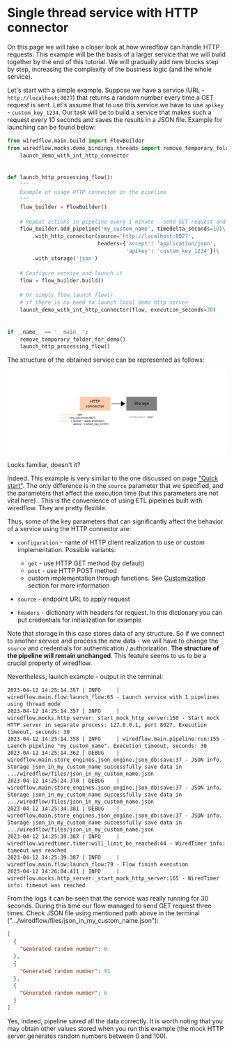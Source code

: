 # Single thread service with HTTP connector

On this page we will take a closer look at how wiredflow can handle HTTP requests. 
This example will be the basis of a larger service that we will build together by the end of this tutorial. 
We will gradually add new blocks step by step, increasing the complexity of the business logic (and the whole service).

Let's start with a simple example. Suppose we have a service (URL - `http://localhost:8027`) that returns a 
random number every time a GET request is sent. Let's assume that to use this service we have to use `apikey` - `custom_key_1234`.
Our task will be to build a service that makes such a request every 10 seconds and saves the results in a JSON file. 
Example for launching can be found below: 

```Python
from wiredflow.main.build import FlowBuilder
from wiredflow.mocks.demo_bindings_threads import remove_temporary_folder_for_demo, \
    launch_demo_with_int_http_connector


def launch_http_processing_flow():
    """
    Example of usage HTTP connector in the pipeline
    """
    flow_builder = FlowBuilder()

    # Repeat actions in pipeline every 1 minute - send GET request and store response
    flow_builder.add_pipeline('my_custom_name', timedelta_seconds=10)\
        .with_http_connector(source='http://localhost:8027',
                             headers={'accept': 'application/json',
                                      'apikey': 'custom_key_1234'})\
        .with_storage('json')

    # Configure service and launch it
    flow = flow_builder.build()

    # Or simply flow.launch_flow()
    # if there is no need to launch local demo http server
    launch_demo_with_int_http_connector(flow, execution_seconds=30)


if __name__ == '__main__':
    remove_temporary_folder_for_demo()
    launch_http_processing_flow()
```

The structure of the obtained service can be represented as follows: 

<img src="https://raw.githubusercontent.com/wiredhut/wiredflow/main/docs/media/http_connector.png" width="800"/>

Looks familiar, doesn't it? 

Indeed. This example is very similar to the one discussed on page ["Quick start"](1_quick_start.md). 
The only difference is in the `source` parameter that we specified, and the parameters that affect the execution time
(but this parameters are not vital here) . 
This is the convenience of using ETL pipelines built with wiredflow. They are pretty flexible. 

Thus, some of the key parameters that can significantly affect the behavior of a service using the HTTP connector are:

- `configuration` - name of HTTP client realization to use or custom implementation. Possible variants: 

  - `get` - use HTTP GET method (by default)
  - `post` - use HTTP POST method
  - custom implementation through functions. See [Customization](7_customization.md) section for more information

- `source` - endpoint URL to apply request
- `headers` - dictionary with headers for request. In this dictionary you can put credentials for initialization for example

Note that storage in this case stores data of any structure. So if we connect to another service and process the 
new data - we will have to change the `source` and credentials for authentication / authorization. 
**The structure of the pipeline will remain unchanged**. This feature seems to us to be a crucial property of wiredflow.

Nevertheless, launch example - output in the terminal: 

```
2023-04-12 14:25:14.357 | INFO     | wiredflow.main.flow:launch_flow:65 - Launch service with 1 pipelines using thread mode
2023-04-12 14:25:14.357 | INFO     | wiredflow.mocks.http_server:_start_mock_http_server:150 - Start mock HTTP server in separate process: 127.0.0.1, port 8027. Execution timeout, seconds: 30
2023-04-12 14:25:14.358 | INFO     | wiredflow.main.pipeline:run:155 - Launch pipeline "my_custom_name". Execution timeout, seconds: 30
2023-04-12 14:25:14.362 | DEBUG    | wiredflow.main.store_engines.json_engine.json_db:save:37 - JSON info. Storage json_in_my_custom_name successfully save data in .../wiredflow/files/json_in_my_custom_name.json
2023-04-12 14:25:24.370 | DEBUG    | wiredflow.main.store_engines.json_engine.json_db:save:37 - JSON info. Storage json_in_my_custom_name successfully save data in .../wiredflow/files/json_in_my_custom_name.json
2023-04-12 14:25:34.381 | DEBUG    | wiredflow.main.store_engines.json_engine.json_db:save:37 - JSON info. Storage json_in_my_custom_name successfully save data in .../wiredflow/files/json_in_my_custom_name.json
2023-04-12 14:25:39.387 | INFO     | wiredflow.wiredtimer.timer:will_limit_be_reached:44 - WiredTimer info: timeout was reached
2023-04-12 14:25:39.387 | INFO     | wiredflow.main.flow:launch_flow:79 - Flow finish execution
2023-04-12 14:26:04.411 | INFO     | wiredflow.mocks.http_server:_start_mock_http_server:165 - WiredTimer info: timeout was reached
```

From the logs it can be seen that the service was really running for 30 seconds. During this time our flow 
managed to send GET request three times. Check JSON file using mentioned path above in the terminal (".../wiredflow/files/json_in_my_custom_name.json"): 

```JSON
[
  {
    "Generated random number": 6
  },
  {
    "Generated random number": 91
  },
  {
    "Generated random number": 6
  }
]
```

Yes, indeed, pipeline saved all the data correctly. It is worth noting that you may obtain other 
values stored when you run this example (the mock HTTP server generates random numbers between 0 and 100).
